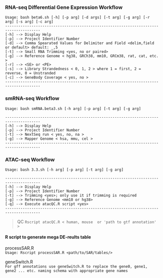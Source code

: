 ### RNA-seq Differential Gene Expression Workflow 

```
Usage: bash beta6.sh [-h] [-p arg] [-d args] [-t arg] [-g arg] [-r arg] [-s arg] [-c arg] 
--------------------------------------------------------------------------------------
[-h] --> Display Help
[-p] --> Project Identifier Number
[-d] --> Comma Spearated Values for Delimiter and Field <delim,field or default> default: _,5 
[-t] --> Small RNA Trimming <yes, no or paired>
[-g] --> Reference Genome < hg38, GRCh38, mm10, GRCm38, rat, cat, etc. >
[-r] --> <SE> or <PE> 
[-s] --> Library Strandedness < 0, 1, 2 > where 1 = first, 2 = reverse, 0 = Unstranded
[-c] --> GeneBody Coverage < yes, no > 
--------------------------------------------------------------------------------------
```
### smRNA-seq Workflow

```
Usage: bash smRNA.beta3.sh [-h arg] [-p arg] [-t arg] [-g arg]

--------------------------------------------------------------------------------------
[-h] --> Display Help 
[-p] --> Project Identifier Number 
[-t] --> NextSeq run < yes, no, na > 
[-g] --> Mapper Genome < hsa, mmu, cel > 
--------------------------------------------------------------------------------------
```
### ATAC-seq Workflow

```
Usage: bash 3.3.sh [-h arg] [-p arg] [-t arg] [-g arg]

--------------------------------------------------------------------------------------
[-h] --> Display Help
[-p] --> Project Identifier Number
[-t] --> Trimming <yes>; only use it if trimming is required
[-g] --> Reference Genome <mm10 or hg38>
[-q] --> Execute atacQC.R script <yes>
--------------------------------------------------------------------------------------
``` 
> QC ```Rscript atacQC.R < human, mouse  or 'path to gtf annotation' >```


#### R script to generate mega DE-reults table

processSAR.R  
`Usage: Rscript processSAR.R <path/to/SAR/tables/>`

geneSwitch.R <br>
`For gff annotations use geneSwitch.R to replace the gene0, gene1, gene2 ... etc. naming schema with appropriate gene names`
